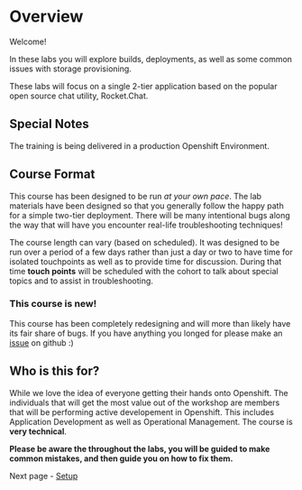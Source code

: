 # Overview
Welcome!


In these labs you will explore builds, deployments, as well as some common issues with storage provisioning.

These labs will focus on a single 2-tier application based on the popular open source chat utility, Rocket.Chat.

## Special Notes


The training is being delivered in a production Openshift Environment.


## Course Format

This course has been designed to be run _at your own pace_. The lab materials have been designed so that you generally follow the happy path for a simple two-tier deployment. There will be many intentional bugs along the way that will have you encounter real-life troubleshooting techniques!

The course length can vary (based on scheduled). It was designed to be run over a period of a few days rather than just a day or two to have time for isolated touchpoints as well as to provide time for discussion.  During that time __touch points__ will be scheduled with the cohort to talk about special topics and to assist in troubleshooting. 

### This course is new!

This course has been completely redesigning and will more than likely have its fair share of bugs. If you have anything you longed for please make an [issue](https://github.com/BCDevOps/devops-platform-workshops/issues/new/choose) on github :) 

## Who is this for?

While we love the idea of everyone getting their hands onto Openshift. The individuals that will get the most value out of the workshop are members that will be performing active developement in Openshift. This includes Application Development as well as Operational Management. The course is __very technical__.

__Please be aware the throughout the labs, you will be guided to make common mistakes, and then guide you on how to fix them.__

Next page - [Setup](./01_setup.md)
